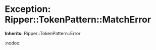 # Exception: Ripper::TokenPattern::MatchError
**Inherits:** Ripper::TokenPattern::Error
    

:nodoc:



